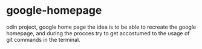 # google-homepage
odin project, google home page
the idea is to be able to recreate the google homepage, and during the procces try to get accostumed to the usage of git commands in the terminal.

